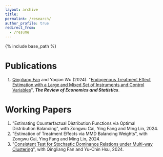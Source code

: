 ```yaml
---
layout: archive 
title: 
permalink: /research/
author_profile: true
redirect_from:
  - /resume
---
```



{% include base_path %}

Publications 
======
1. [Qingliang Fan](https://michaelqfan.weebly.com/) and Yaqian Wu (2024). "[Endogenous Treatment Effect Estimation with a Large and Mixed Set of Instruments and Control Variables](https://papers.ssrn.com/sol3/papers.cfm?abstract_id=4146397)", ***The Review of Economics and Statistics***.


Working Papers
======


1. "Estimating Counterfactual Distribution Functions via Optimal Distribution Balancing", with Zongwu Cai, Ying Fang and Ming Lin, 2024. 
1. "Estimation of Treatment Effects via MMD Balancing Weights", with Zongwu Cai, Ying Fang and Ming Lin, 2024.
1. "[Consistent Test for Stochastic Dominance Relations under Multi-way Clustering](http://yaqianwu01.github.io/files/SD_multiway_clustering.pdf)", with Qingliang Fan and Yu-Chin Hsu, 2024.
 
